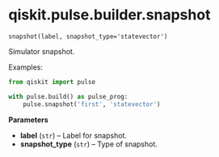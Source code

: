 <span id="qiskit-pulse-builder-snapshot" />

# qiskit.pulse.builder.snapshot

<span id="undefined" />

`snapshot(label, snapshot_type='statevector')`

Simulator snapshot.

Examples:

```python
from qiskit import pulse

with pulse.build() as pulse_prog:
    pulse.snapshot('first', 'statevector')
```

**Parameters**

*   **label** (`str`) – Label for snapshot.
*   **snapshot\_type** (`str`) – Type of snapshot.

